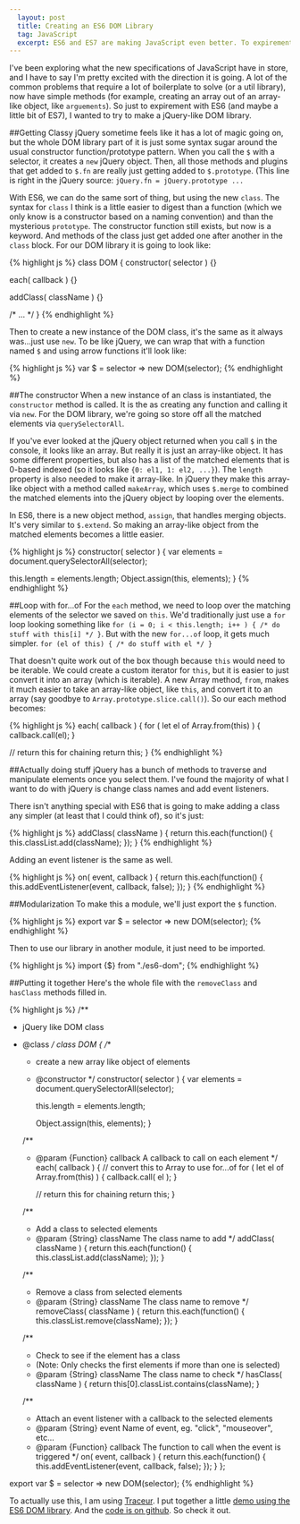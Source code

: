 ```yaml
---
  layout: post
  title: Creating an ES6 DOM Library
  tag: JavaScript
  excerpt: ES6 and ES7 are making JavaScript even better. To expirement with some of the new features, let's look at how to write a jQuery-like DOM library.
---
```


I've been exploring what the new specifications of JavaScript have in store, and I have to say I'm pretty excited with the direction it is going. A lot of the common problems that require a lot of boilerplate to solve (or a util library), now have simple methods (for example, creating an array out of an array-like object, like `arguements`). So just to expirement with ES6 (and maybe a little bit of ES7), I wanted to try to make a jQuery-like DOM library. 

##Getting Classy
jQuery sometime feels like it has a lot of magic going on, but the whole DOM library part of it is just some syntax sugar around the usual constructor function/prototype pattern. When you call the `$` with a selector, it creates a `new` jQuery object. Then, all those methods and plugins that get added to `$.fn` are really just getting added to `$.prototype`. (This line is right in the jQuery source: `jQuery.fn = jQuery.prototype ...`

With ES6, we can do the same sort of thing, but using the new `class`. The syntax for `class` I think is a little easier to digest than a function (which we only know is a constructor based on a naming convention) and than the mysterious `prototype`. The constructor function still exists, but now is a keyword. And methods of the class just get added one after another in the `class` block. For our DOM library it is going to look like:

{% highlight js %}
class DOM {
  constructor( selector ) {}

  each( callback ) {}

  addClass( className ) {}

  /* ... */
}
{% endhighlight %}

Then to create a new instance of the DOM class, it's the same as it always was...just use `new`. To be like jQuery, we can wrap that with a function named `$` and using arrow functions it'll look like:

{% highlight js %}
var $ = selector => new DOM(selector);
{% endhighlight %}

##The constructor
When a new instance of an class is instantiated, the `constructor` method is called. It is the as creating any function and calling it via `new`. For the DOM library, we're going so store off all the matched elements via `querySelectorAll`.

If you've ever looked at the jQuery object returned when you call `$` in the console, it looks like an array. But really it is just an array-like object. It has some different properties, but also has a list of the matched elements that is 0-based indexed (so it looks like `{0: el1, 1: el2, ...}`). The `length` property is also needed to make it array-like. In jQuery they make this array-like object with a method called `makeArray`, which uses `$.merge` to combined the matched elements into the jQuery object by looping over the elements.

In ES6, there is a new object method, `assign`, that handles merging objects. It's very similar to `$.extend`. So making an array-like object from the matched elements becomes a little easier. 

{% highlight js %}
constructor( selector ) {
  var elements = document.querySelectorAll(selector);

  this.length = elements.length;
  Object.assign(this, elements);
}
{% endhighlight %}

##Loop with for...of
For the `each` method, we need to loop over the matching elements of the selector we saved on `this`.  We'd traditionally just use a `for` loop looking something like `for (i = 0; i < this.length; i++ ) { /* do stuff with this[i] */ }`.  But with the new `for...of` loop, it gets much simpler. `for (el of this) { /* do stuff with el */ }`

That doesn't quite work out of the box though because `this` would need to be iterable. We could create a custom iterator for `this`, but it is easier to just convert it into an array  (which is iterable). A new Array method, `from`, makes it much easier to take an array-like object, like `this`, and convert it to an array (say goodbye to `Array.prototype.slice.call()`). So our each method becomes:

{% highlight js %}
each( callback ) {
  for ( let el of Array.from(this) ) {
    callback.call(el);
  }
  
 // return this for chaining
  return this;
}
{% endhighlight %}
 
##Actually doing stuff
jQuery has a bunch of methods to traverse and manipulate elements once you select them. I've found the majority of what I want to do with jQuery is change class names and add event listeners.

There isn't anything special with ES6 that is going to make adding a class any simpler (at least that I could think of), so it's just:

{% highlight js %}
addClass( className ) {
  return this.each(function() {
    this.classList.add(className);
  });
}
{% endhighlight %}

Adding an event listener is the same as well.

{% highlight js %}
on( event, callback ) {
  return this.each(function() {
    this.addEventListener(event, callback, false);
  });
}
{% endhighlight %}

##Modularization
To make this a module, we'll just export the `$` function.

{% highlight js %}
export var $ = selector => new DOM(selector);
{% endhighlight %}

Then to use our library in another module, it just need to be imported.

{% highlight js %}
import {$} from "./es6-dom";
{% endhighlight %}

##Putting it together
Here's the whole file with the `removeClass` and `hasClass` methods filled in.

{% highlight js %}
/**
 * jQuery like DOM class
 * @class
 */
class DOM {
	/**
	 * create a new array like object of elements
	 * @constructor
	 */
	constructor( selector ) {
		var elements = document.querySelectorAll(selector);
		
		this.length = elements.length;
		
		Object.assign(this, elements);
	}
	
	/**
	 * @param {Function} callback A callback to call on each element
	 */
	each( callback ) {
		// convert this to Array to use for...of
		for ( let el of Array.from(this) ) {
			callback.call( el );
		}
		
		// return this for chaining
		return this;
	}
	
	/**
	 * Add a class to selected elements
	 * @param {String} className The class name to add
	 */
	addClass( className ) {
		return this.each(function() {
			this.classList.add(className);
		});
	}
	
	/**
	 * Remove a class from selected elements
	 * @param {String} className The class name to remove
	 */
	removeClass( className ) {
		return this.each(function() {
			this.classList.remove(className);
		});
	}
	
	/**
	 * Check to see if the element has a class
	 * (Note: Only checks the first elements if more than one is selected)
	 * @param {String} className The class name to check
	 */
	hasClass( className ) {
		return this[0].classList.contains(className);
	}
	
	/**
	 * Attach an event listener with a callback to the selected elements
	 * @param {String} event Name of event, eg. "click", "mouseover", etc...
	 * @param {Function} callback The function to call when the event is triggered
	 */
	on( event, callback ) {
		return this.each(function() {
			this.addEventListener(event, callback, false);
		});
	}
};

export var $ = selector => new DOM(selector);
{% endhighlight %}

To actually use this, I am using [Traceur](https://github.com/google/traceur-compiler). I put together a little [demo using the ES6 DOM library](/demos/es6-dom/). And the [code is on github](https://github.com/ericponto/ericponto.github.io/tree/master/demos/es6-dom). So check it out.